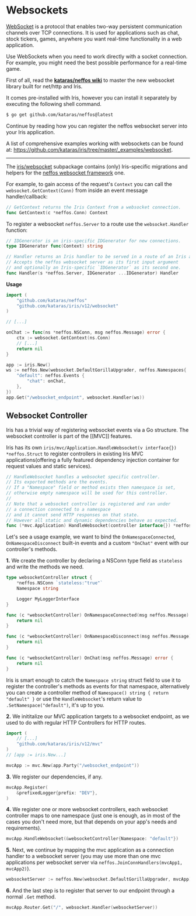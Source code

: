 # Websockets

[WebSocket](https://wikipedia.org/wiki/WebSocket) is a protocol that enables two-way persistent communication channels over TCP connections. It is used for applications such as chat, stock tickers, games, anywhere you want real-time functionality in a web application.

Use WebSockets when you need to work directly with a socket connection. For example, you might need the best possible performance for a real-time game.

First of all, read the **[kataras/neffos wiki](https://github.com/kataras/neffos/wiki)** to master the new websocket library built for net/http and Iris.

It comes pre-installed with Iris, however you can install it separately by executing the following shell command.

```sh
$ go get github.com/kataras/neffos@latest
```

Continue by reading how you can register the neffos websocket server into your Iris application.

A list of comprehensive examples working with websockets can be found at: <https://github.com/kataras/iris/tree/master/_examples/websocket>.

-----------

The [iris/websocket](https://github.com/kataras/iris/tree/master/websocket) subpackage contains (only) Iris-specific migrations and helpers for the [neffos websocket framework](https://github.com/kataras/neffos) one.

For example, to gain access of the request's `Context` you can call the `websocket.GetContext(Conn)` from inside an event message handler/callback:

```go
// GetContext returns the Iris Context from a websocket connection.
func GetContext(c *neffos.Conn) Context
```

To register a websocket `neffos.Server` to a route use the `websocket.Handler` function: 

```go
// IDGenerator is an iris-specific IDGenerator for new connections.
type IDGenerator func(Context) string

// Handler returns an Iris handler to be served in a route of an Iris application.
// Accepts the neffos websocket server as its first input argument
// and optionally an Iris-specific `IDGenerator` as its second one.
func Handler(s *neffos.Server, IDGenerator ...IDGenerator) Handler
```

**Usage**

```go
import (
    "github.com/kataras/neffos"
    "github.com/kataras/iris/v12/websocket"
)

// [...]

onChat := func(ns *neffos.NSConn, msg neffos.Message) error {
    ctx := websocket.GetContext(ns.Conn)
    // [...]
    return nil
}

app := iris.New()
ws := neffos.New(websocket.DefaultGorillaUpgrader, neffos.Namespaces{
    "default": neffos.Events {
        "chat": onChat,
    },
})
app.Get("/websocket_endpoint", websocket.Handler(ws))
```

## Websocket Controller

Iris has a trivial way of registering websocket events via a Go structure. The websocket controller is part of the [[MVC]] features.

Iris has its own `iris/mvc/Application.HandleWebsocket(v interface{}) *neffos.Struct` to register controllers in existing Iris MVC applications(offering a fully featured dependency injection container for request values and static services).

```go
// HandleWebsocket handles a websocket specific controller.
// Its exported methods are the events.
// If a "Namespace" field or method exists then namespace is set,
// otherwise empty namespace will be used for this controller.
//
// Note that a websocket controller is registered and ran under
// a connection connected to a namespace
// and it cannot send HTTP responses on that state.
// However all static and dynamic dependencies behave as expected.
func (*mvc.Application) HandleWebsocket(controller interface{}) *neffos.Struct
```

Let's see a usage example, we want to bind the `OnNamespaceConnected`, `OnNamespaceDisconnect` built-in events and a custom `"OnChat"` event with our controller's methods.

**1.** We create the controller by declaring a NSConn type field as `stateless` and write the methods we need.

```go
type websocketController struct {
    *neffos.NSConn `stateless:"true"`
    Namespace string

    Logger MyLoggerInterface
}

func (c *websocketController) OnNamespaceConnected(msg neffos.Message) error {
	return nil
}

func (c *websocketController) OnNamespaceDisconnect(msg neffos.Message) error {
	return nil
}

func (c *websocketController) OnChat(msg neffos.Message) error {
    return nil
}
```

Iris is smart enough to catch the `Namespace string` struct field to use it to register the controller's methods as events for that namespace, alternatively you can create a controller method of `Namespace() string { return "default" }` or use the `HandleWebsocket`'s return value to `.SetNamespace("default")`, it's up to you.

**2.** We inititalize our MVC application targets to a websocket endpoint, as we used to do with regular HTTP Controllers for HTTP routes.

```go
import (
    // [...]
    "github.com/kataras/iris/v12/mvc"
)
// [app := iris.New...]

mvcApp := mvc.New(app.Party("/websocket_endpoint"))
```

**3.** We register our dependencies, if any.

```go
mvcApp.Register(
    &prefixedLogger{prefix: "DEV"},
)
```

**4.** We register one or more websocket controllers, each websocket controller maps to one namespace (just one is enough, as in most of the cases you don't need more, but that depends on your app's needs and requirements).

```go
mvcApp.HandleWebsocket(&websocketController{Namespace: "default"})
```

**5.** Next, we continue by mapping the mvc application as a connection handler to a websocket server (you may use more than one mvc applications per websocket server via `neffos.JoinConnHandlers(mvcApp1, mvcApp2)`).

```go
websocketServer := neffos.New(websocket.DefaultGorillaUpgrader, mvcApp)
```

**6.** And the last step is to register that server to our endpoint through a normal `.Get` method.

```go
mvcApp.Router.Get("/", websocket.Handler(websocketServer))
```
